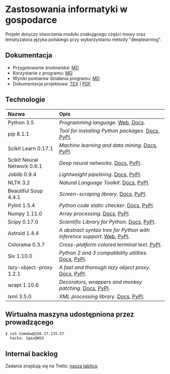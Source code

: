 # Zastosowania informatyki w gospodarce

Projekt dotyczy stworzenia modułu znakującego części mowy oraz lematyzatora języka polskiego przy wykorzystaniu metody "deeplearning".


## Dokumentacja
- Przygotowanie środowiska: [MD](docs/installation.md)
- Korzystanie z programu: [MD](docs/usage.md)
- Wyniki pomiarów działania programu: [MD](docs/results.md)
- Dokumentacja projektowa: [TEX](docs/report.tex) | [PDF](docs/report.pdf)


## Technologie
| Nazwa | Opis |
|:------|:-----|
| Python 3.5 | *Programming language*. [Web](https://www.python.org/), [Docs](http://docs.python.org/3.5/). |
| pip 8.1.1 | *Tool for installing Python packages*. [Docs](https://pip.pypa.io/en/stable/), [PyPI](https://pypi.python.org/pypi/pip). |
| Scikit Learn 0.17.1 | *Machine learning and data mining*. [Docs](http://http://scikit-learn.org/0.17/documentation.html), [PyPI](https://pypi.python.org/pypi/scikit-learn/0.17.1). |
| Scikit Neural Network 0.6.1 | *Deep neural networks*. [Docs](https://scikit-neuralnetwork.readthedocs.org/en/latest/), [PyPI](https://pypi.python.org/pypi/scikit-neuralnetwork/0.6.1). |
| Joblib 0.9.4 | *Lightweight pipelining*. [Docs](https:/pythonhosted.org/joblib/), [PyPI](https://pypi.python.org/pypi/joblib/0.9.4). |
| NLTK 3.2 | *Natural Language Toolkit*. [Docs](http://www.nltk.org), [PyPI](https://pypi.python.org/pypi/nltk/3.2). |
| Beautiful Soup 4.4.1 | *Screen-scraping library*. [Docs](https://www.crummy.com/software/BeautifulSoup/bs4/doc/), [PyPI](https://pypi.python.org/pypi/beautifulsoup4/4.4.1). |
| Pylint 1.5.4 | *Python code static checker*. [Docs](http://www.pylint.org), [PyPI](https://pypi.python.org/pypi/pylint/1.5.4). |
| Numpy 1.11.0 | *Array processing*. [Docs](http://www.numpy.org), [PyPI](https://pypi.python.org/pypi/numpy/1.11.0). |
| Scipy 0.17.0 | *Scientific Library for Python*. [Docs](http://www.scipy.org), [PyPI](https://pypi.python.org/pypi/scipy/0.17.0). |
| Astroid 1.4.4 | *A abstract syntax tree for Python with inference support*. [Web](https://www.astroid.org/), [PyPI](https://pypi.python.org/pypi/astroid/1.4.4). |
| Colorama 0.3.7 | *Cross-platform colored terminal text*. [PyPI](https://pypi.python.org/pypi/colorama). |
| Six 1.10.0 | *Python 2 and 3 compatibility utilities*. [Docs](http://pythonhosted.org/six/), [PyPI](https://pypi.python.org/pypi/six/1.10.0). |
| lazy-object-proxy 1.2.1 | *A fast and thorough lazy object proxy*. [Docs](http://python-lazy-object-proxy.readthedocs.io/en/latest/), [PyPI](https://pypi.python.org/pypi/lazy-object-proxy/1.2.1). |
| wrapt 1.10.6 | *Decorators, wrappers and monkey patching*. [Docs](http://wrapt.readthedocs.io/en/latest/), [PyPI](https://pypi.python.org/pypi/wrapt/1.10.6). |
| lxml 3.5.0 | *XML processing library*. [Docs](http://lxml.de/index.html#documentation), [PyPI](https://pypi.python.org/pypi/lxml/3.5.0). |


## Wirtualna maszyna udostępniona przez prowadzącego

    $ ssh tomekw@156.17.135.57
      hasło: 1qaz@WSX


## Internal backlog
Zadania znajdują się na Trello: [nasza tablica](https://trello.com/b/XU09b2u5/zastosowanie-informatyki-w-gospodarce-projekt-deeplearning-lematyzacja-pos-tagging).
